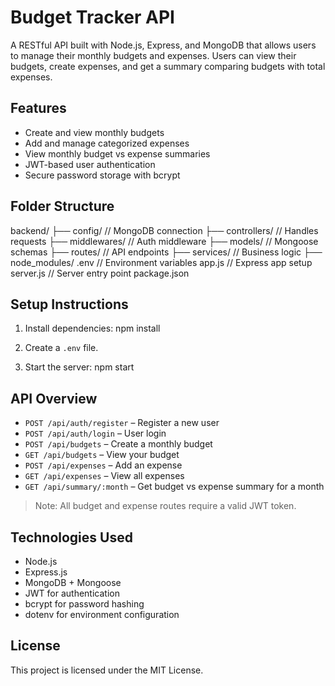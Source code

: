 # Budget Tracker API

A RESTful API built with Node.js, Express, and MongoDB that allows users to manage their monthly budgets and expenses. Users can view their budgets, create expenses, and get a summary comparing budgets with total expenses.

## Features

- Create and view monthly budgets
- Add and manage categorized expenses
- View monthly budget vs expense summaries
- JWT-based user authentication
- Secure password storage with bcrypt

## Folder Structure

backend/
├── config/ // MongoDB connection
├── controllers/ // Handles requests
├── middlewares/ // Auth middleware
├── models/ // Mongoose schemas
├── routes/ // API endpoints
├── services/ // Business logic
├── node_modules/
.env // Environment variables
app.js // Express app setup
server.js // Server entry point
package.json

## Setup Instructions

1. Install dependencies:
npm install

2. Create a `.env` file.

3. Start the server:
npm start

## API Overview

- `POST /api/auth/register` – Register a new user
- `POST /api/auth/login` – User login
- `POST /api/budgets` – Create a monthly budget
- `GET /api/budgets` – View your budget
- `POST /api/expenses` – Add an expense
- `GET /api/expenses` – View all expenses
- `GET /api/summary/:month` – Get budget vs expense summary for a month

> Note: All budget and expense routes require a valid JWT token.

## Technologies Used

- Node.js
- Express.js
- MongoDB + Mongoose
- JWT for authentication
- bcrypt for password hashing
- dotenv for environment configuration

## License

This project is licensed under the MIT License.
